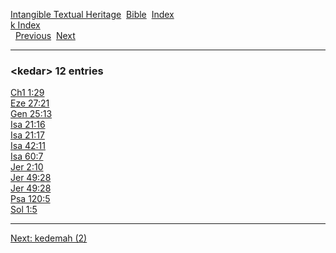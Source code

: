 [Intangible Textual Heritage](../../index)  [Bible](../index) 
[Index](index)   
[k Index](_k_)  
  [Previous](c06411)  [Next](c06413) 

------------------------------------------------------------------------

### &lt;kedar&gt; 12 entries

[Ch1 1:29](../kjv/ch1001.htm#029)  
[Eze 27:21](../kjv/eze027.htm#021)  
[Gen 25:13](../kjv/gen025.htm#013)  
[Isa 21:16](../kjv/isa021.htm#016)  
[Isa 21:17](../kjv/isa021.htm#017)  
[Isa 42:11](../kjv/isa042.htm#011)  
[Isa 60:7](../kjv/isa060.htm#007)  
[Jer 2:10](../kjv/jer002.htm#010)  
[Jer 49:28](../kjv/jer049.htm#028)  
[Jer 49:28](../kjv/jer049.htm#028)  
[Psa 120:5](../kjv/psa120.htm#005)  
[Sol 1:5](../kjv/sol001.htm#005)  

------------------------------------------------------------------------

[Next: kedemah (2)](c06413)
